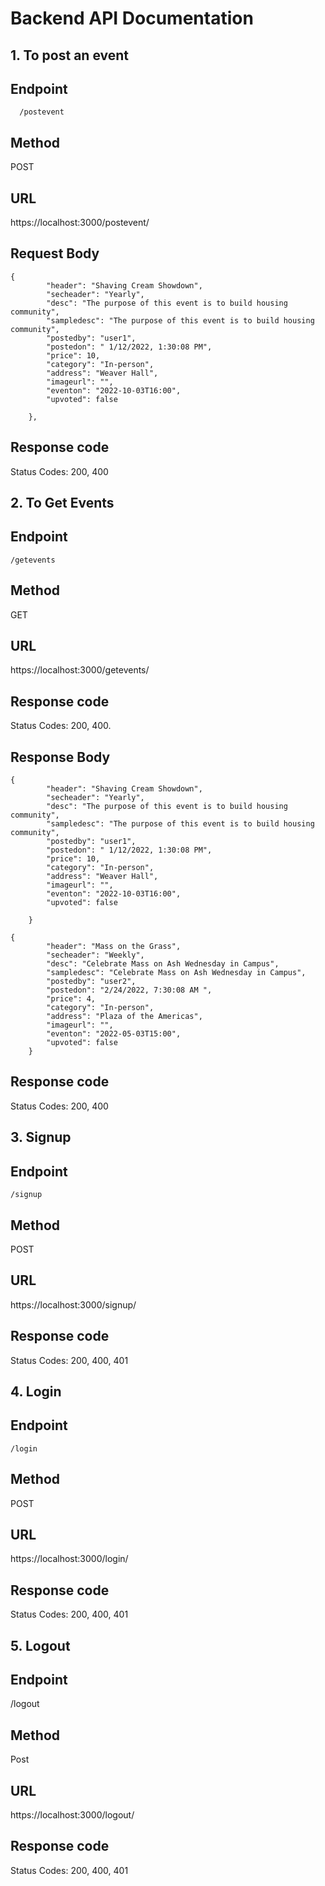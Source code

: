 
# Backend API Documentation

## 1.	To post an event
## Endpoint

```http
  /postevent
```

## Method
POST

## URL

https://localhost:3000/postevent/

## Request Body
```http
{
        "header": "Shaving Cream Showdown",
        "secheader": "Yearly",
        "desc": "The purpose of this event is to build housing community",
        "sampledesc": "The purpose of this event is to build housing community",
        "postedby": "user1",
        "postedon": " 1/12/2022, 1:30:08 PM",
        "price": 10,
        "category": "In-person",
        "address": "Weaver Hall",
        "imageurl": "",
        "eventon": "2022-10-03T16:00",
        "upvoted": false

    },
```
## Response code
Status Codes: 200, 400

## 2.	To Get Events
## Endpoint
```http
/getevents
```
## Method
GET

## URL
https://localhost:3000/getevents/

## Response code
Status Codes: 200, 400.

## Response Body
```http
{
        "header": "Shaving Cream Showdown",
        "secheader": "Yearly",
        "desc": "The purpose of this event is to build housing community",
        "sampledesc": "The purpose of this event is to build housing community",
        "postedby": "user1",
        "postedon": " 1/12/2022, 1:30:08 PM",
        "price": 10,
        "category": "In-person",
        "address": "Weaver Hall",
        "imageurl": "",
        "eventon": "2022-10-03T16:00",
        "upvoted": false

    }
```    
    
```http
{
        "header": "Mass on the Grass",
        "secheader": "Weekly",
        "desc": "Celebrate Mass on Ash Wednesday in Campus",
        "sampledesc": "Celebrate Mass on Ash Wednesday in Campus",
        "postedby": "user2",
        "postedon": "2/24/2022, 7:30:08 AM ",
        "price": 4,
        "category": "In-person",
        "address": "Plaza of the Americas",
        "imageurl": "",
        "eventon": "2022-05-03T15:00",
        "upvoted": false
    }
```

## Response code
Status Codes: 200, 400

## 3.	Signup

## Endpoint
```http
/signup
```
## Method
POST
## URL
https://localhost:3000/signup/

## Response code
Status Codes: 200, 400, 401


## 4.	Login
## Endpoint
```http
/login
```
## Method
POST
## URL
https://localhost:3000/login/
## Response code
Status Codes: 200, 400, 401


## 5.	Logout
## Endpoint
/logout
## Method
Post
## URL
https://localhost:3000/logout/

## Response code
Status Codes: 200, 400, 401


